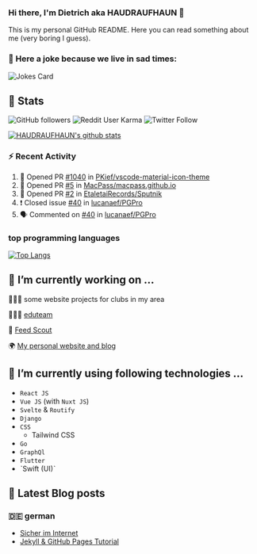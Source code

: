 ### Hi there, I'm Dietrich aka HAUDRAUFHAUN 👋

This is my personal GitHub README. Here you can read something about me (very boring I guess).

### 🤡 Here a joke because we live in sad times:
![Jokes Card](https://readme-jokes.vercel.app/api)

## :rocket: Stats

 ![GitHub followers](https://img.shields.io/github/followers/HAUDRAUFHAUN?label=GitHub-Followers&logo=GitHub&style=for-the-badge) ![Reddit User Karma](https://img.shields.io/reddit/user-karma/combined/haudraufhaun?logo=reddit&style=for-the-badge) ![Twitter Follow](https://img.shields.io/twitter/follow/haudraufhaun1?color=%231da1f2&logo=twitter&logoColor=%231da1f2&style=for-the-badge)
  
[![HAUDRAUFHAUN's github stats](https://github-readme-stats.vercel.app/api?username=HAUDRAUFHAUN&show_icons=true&theme=dracula&hide_border=true)](https://github.com/anuraghazra/github-readme-stats)

### ⚡ Recent Activity

<!--START_SECTION:activity-->
1. 💪 Opened PR [#1040](https://github.com/PKief/vscode-material-icon-theme/pull/1040) in [PKief/vscode-material-icon-theme](https://github.com/PKief/vscode-material-icon-theme)
2. 💪 Opened PR [#5](https://github.com/MacPass/macpass.github.io/pull/5) in [MacPass/macpass.github.io](https://github.com/MacPass/macpass.github.io)
3. 💪 Opened PR [#2](https://github.com/EtaletaiRecords/Sputnik/pull/2) in [EtaletaiRecords/Sputnik](https://github.com/EtaletaiRecords/Sputnik)
4. ❗️ Closed issue [#40](https://github.com/lucanaef/PGPro/issues/40) in [lucanaef/PGPro](https://github.com/lucanaef/PGPro)
5. 🗣 Commented on [#40](https://github.com/lucanaef/PGPro/issues/40) in [lucanaef/PGPro](https://github.com/lucanaef/PGPro)
<!--END_SECTION:activity-->

### top programming languages
[![Top Langs](https://github-readme-stats.vercel.app/api/top-langs/?username=HAUDRAUFHAUN&theme=dracula&hide_border=true)](https://github.com/anuraghazra/github-readme-stats)

## 🔭 I’m currently working on ...

👨🏻‍💼 some website projects for clubs in my area

👨🏻‍🏫 <a href="https://github.com/HAUDRAUFHAUN/eduteam">eduteam</a>

📰 [Feed Scout](https://github.com/HAUDRAUFHAUN/feed-scout)

🌍 <a href="https://haudraufhauns.vercel.app/">My personal website and blog</a>


## 🌱 I’m currently using following technologies ...

- `React JS` 
- `Vue JS` (with `Nuxt JS`)
- `Svelte` & `Routify`
- `Django`
- `CSS`
  - Tailwind CSS
- `Go`
- `GraphQl`
- `Flutter`
- ˋSwift (UI)ˋ

## 📕 Latest Blog posts 

### 🇩🇪 german

<!-- BLOG-POST-LIST:START -->
- [Sicher im Internet](https://haudraufhauns.vercel.app/blog/sicher-im-internet)
- [Jekyll &amp; GitHub Pages Tutorial](https://haudraufhauns.vercel.app/blog/jekyll-tutorial/)
